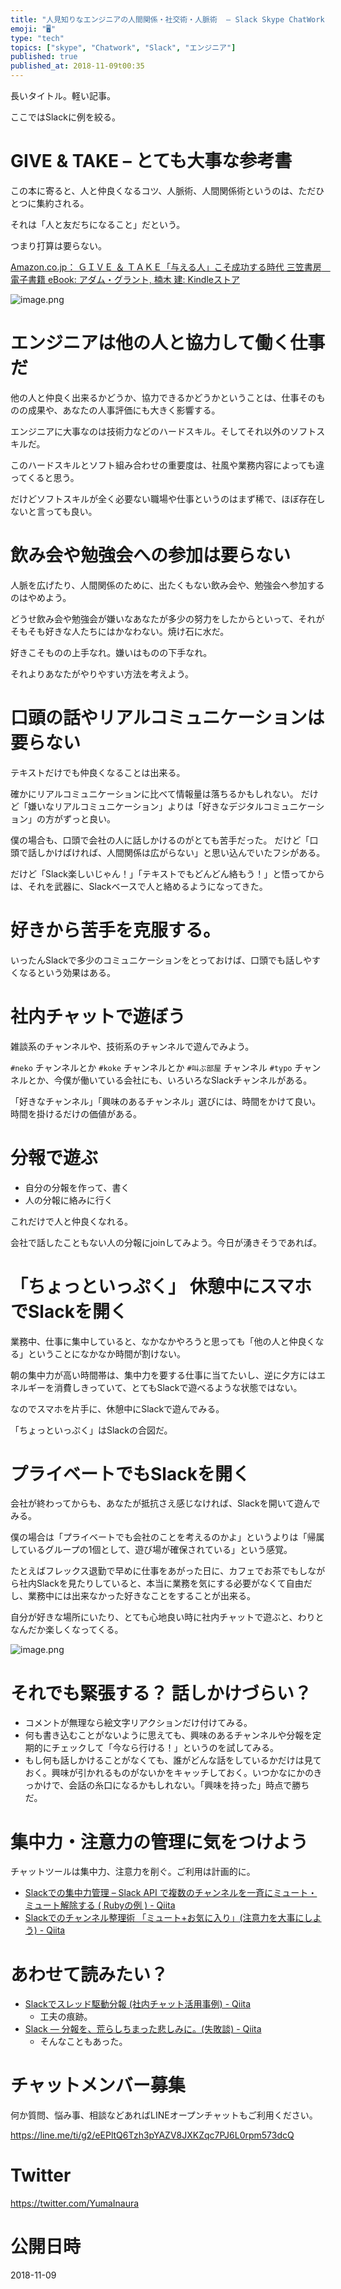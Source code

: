 ```yaml
---
title: "人見知りなエンジニアの人間関係・社交術・人脈術  – Slack Skype ChatWork などの社内チャットでチーム・プロジェクト・会"
emoji: "🖥"
type: "tech"
topics: ["skype", "Chatwork", "Slack", "エンジニア"]
published: true
published_at: 2018-11-09t00:35
---
```


長いタイトル。軽い記事。

ここではSlackに例を絞る。


# GIVE & TAKE – とても大事な参考書

この本に寄ると、人と仲良くなるコツ、人脈術、人間関係術というのは、ただひとつに集約される。

それは「人と友だちになること」だという。

つまり打算は要らない。

[Amazon.co.jp： ＧＩＶＥ ＆ ＴＡＫＥ「与える人」こそ成功する時代 三笠書房　電子書籍 eBook: アダム・グラント, 楠木 建: Kindleストア](https://www.amazon.co.jp/dp/B00IRV39FM/ref=dp-kindle-redirect?_encoding=UTF8&btkr=1)

![image.png](https://qiita-image-store.s3.amazonaws.com/0/89618/1de76e61-f34a-e143-f1ec-dee34f4f142c.png)

# エンジニアは他の人と協力して働く仕事だ

他の人と仲良く出来るかどうか、協力できるかどうかということは、仕事そのものの成果や、あなたの人事評価にも大きく影響する。

エンジニアに大事なのは技術力などのハードスキル。そしてそれ以外のソフトスキルだ。

このハードスキルとソフト組み合わせの重要度は、社風や業務内容によっても違ってくると思う。

だけどソフトスキルが全く必要ない職場や仕事というのはまず稀で、ほぼ存在しないと言っても良い。

# 飲み会や勉強会への参加は要らない

人脈を広げたり、人間関係のために、出たくもない飲み会や、勉強会へ参加するのはやめよう。

どうせ飲み会や勉強会が嫌いなあなたが多少の努力をしたからといって、それがそもそも好きな人たちにはかなわない。焼け石に水だ。

好きこそものの上手なれ。嫌いはものの下手なれ。

それよりあなたがやりやすい方法を考えよう。

# 口頭の話やリアルコミュニケーションは要らない

テキストだけでも仲良くなることは出来る。

確かにリアルコミュニケーションに比べて情報量は落ちるかもしれない。
だけど「嫌いなリアルコミュニケーション」よりは「好きなデジタルコミュニケーション」の方がずっと良い。

僕の場合も、口頭で会社の人に話しかけるのがとても苦手だった。
だけど「口頭で話しかけばければ、人間関係は広がらない」と思い込んでいたフシがある。

だけど「Slack楽しいじゃん！」「テキストでもどんどん絡もう！」と悟ってからは、それを武器に、Slackベースで人と絡めるようになってきた。

# 好きから苦手を克服する。

いったんSlackで多少のコミュニケーションをとっておけば、口頭でも話しやすくなるという効果はある。

# 社内チャットで遊ぼう

雑談系のチャンネルや、技術系のチャンネルで遊んでみよう。

`#neko` チャンネルとか `#koke` チャンネルとか `#叫ぶ部屋` チャンネル `#typo` チャンネルとか、今僕が働いている会社にも、いろいろなSlackチャンネルがある。

「好きなチャンネル」「興味のあるチャンネル」選びには、時間をかけて良い。時間を掛けるだけの価値がある。

# 分報で遊ぶ

- 自分の分報を作って、書く
- 人の分報に絡みに行く

これだけで人と仲良くなれる。

会社で話したこともない人の分報にjoinしてみよう。今日が湧きそうであれば。

# 「ちょっといっぷく」 休憩中にスマホでSlackを開く

業務中、仕事に集中していると、なかなかやろうと思っても「他の人と仲良くなる」ということになかなか時間が割けない。

朝の集中力が高い時間帯は、集中力を要する仕事に当てたいし、逆に夕方にはエネルギーを消費しきっていて、とてもSlackで遊べるような状態ではない。

なのでスマホを片手に、休憩中にSlackで遊んでみる。

「ちょっといっぷく」はSlackの合図だ。

# プライベートでもSlackを開く

会社が終わってからも、あなたが抵抗さえ感じなければ、Slackを開いて遊んでみる。

僕の場合は「プライベートでも会社のことを考えるのかよ」というよりは「帰属しているグループの1個として、遊び場が確保されている」という感覚。


たとえばフレックス退勤で早めに仕事をあがった日に、カフェでお茶でもしながら社内Slackを見たりしていると、本当に業務を気にする必要がなくて自由だし、業務中には出来なかった好きなことをすることが出来る。

自分が好きな場所にいたり、とても心地良い時に社内チャットで遊ぶと、わりとなんだか楽しくなってくる。

![image.png](https://qiita-image-store.s3.amazonaws.com/0/89618/75a760f4-665a-fa5d-6592-a564ee1bc681.png)


# それでも緊張する？ 話しかけづらい？

- コメントが無理なら絵文字リアクションだけ付けてみる。
- 何も書き込むことがないように思えても、興味のあるチャンネルや分報を定期的にチェックして「今なら行ける！」というのを試してみる。
- もし何も話しかけることがなくても、誰がどんな話をしているかだけは見ておく。興味が引かれるものがないかをキャッチしておく。いつかなにかのきっかけで、会話の糸口になるかもしれない。「興味を持った」時点で勝ちだ。

# 集中力・注意力の管理に気をつけよう

チャットツールは集中力、注意力を削ぐ。ご利用は計画的に。

- [Slackでの集中力管理 – Slack API で複数のチャンネルを一斉にミュート・ミュート解除する ( Rubyの例 ) - Qiita](https://qiita.com/YumaInaura/items/d5cac70e774cc07f76cc)
- [Slackでのチャンネル整理術 「ミュート+お気に入り」(注意力を大事にしよう) - Qiita](https://qiita.com/YumaInaura/items/52d4bd8c9f4d8eca0dd7)

# あわせて読みたい？

- [Slackでスレッド駆動分報 (社内チャット活用事例) - Qiita](https://qiita.com/YumaInaura/items/f3718f5f7fc2206e8ecb)
  - 工夫の痕跡。
- [Slack — 分報を、荒らしちまった悲しみに。(失敗談) - Qiita](https://qiita.com/YumaInaura/items/d4d6adfdf20234d14136)
  - そんなこともあった。








<!-- Update From Qiita API -->

# チャットメンバー募集


何か質問、悩み事、相談などあればLINEオープンチャットもご利用ください。

https://line.me/ti/g2/eEPltQ6Tzh3pYAZV8JXKZqc7PJ6L0rpm573dcQ





# Twitter


https://twitter.com/YumaInaura


<!-- Update From Qiita API -->



# 公開日時

2018-11-09

